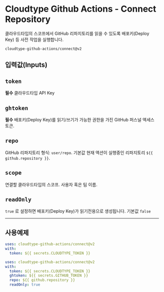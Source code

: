 # Cloudtype Github Actions - Connect Repository

클라우드타입의 스코프에서 GitHub 리파지토리를 읽을 수 있도록 배포키(Deploy Key) 등 사전 작업을 실행합니다. 

`cloudtype-github-actions/connect@v2`



## 입력값(Inputs)

## `token`

**필수** 클라우드타입 API Key

## `ghtoken`

**필수** 배포키(Deploy Key)를 읽기/쓰기가 가능한 권한을 가진 GitHub 퍼스널 액세스 토큰.

## `repo`

GitHub 리파지토리 형식: `user/repo`. 기본값 현재 액션이 실행중인 리파지토리 `${{ github.repository }}`.

## `scope`

연결할 클라우드타입의 스코프. 사용자 혹은 팀 이름.

## `readOnly`

`true` 로 설정하면 배포키(Deploy Key)가 읽기전용으로 생성됩니다. 기본값 `false`



---

## 사용예제


```yaml
uses: cloudtype-github-actions/connect@v2
with:
  token: ${{ secrets.CLOUDTYPE_TOKEN }}
```


```yaml
uses: cloudtype-github-actions/connect@v2
with:
  token: ${{ secrets.CLOUDTYPE_TOKEN }}
  ghtoken: ${{ secrets.GITHUB_TOKEN }}
  repo: ${{ github.repository }}
  readOnly: true
```


